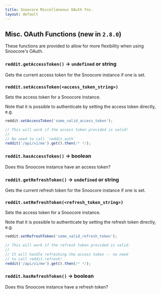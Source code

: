 ```yaml
---
title: Snoocore Miscellaneous OAuth fns.
layout: default
---
```


## Misc. OAuth Functions (new in `2.8.0`)

These functions are provided to allow for more flexibility when using Snoocore's OAuth. 

### `reddit.getAccessToken()` -> `undefined` or string

Gets the current access token for the Snoocore instance if one is set.

### `reddit.setAccessToken(<access_token_string>)`

Sets the access token for a Snoocore instance. 

Note that it is possible to authenticate by setting the access token directly, e.g.

```javascript
reddit.setAccessToken('some_valid_access_token');

// This will work if the access token provided is valid!
//
// No need to call `reddit.auth`
reddit('/api/v1/me').get().then(/* */);
```

### `reddit.hasAccessToken()` -> boolean

Does this Snoocore instance have an access token?

### `reddit.getRefreshToken()` -> `undefined` or string

Gets the current refresh token for the Snoocore instance if one is set.

### `reddit.setRefreshToken(<refresh_token_string>)`

Sets the access token for a Snoocore instance. 

Note that it is possible to authenticate by setting the refresh token directly, e.g.

```javascript
reddit.setRefreshToken('some_valid_refresh_token');

// This will work if the refresh token provided is valid.
//
// It will handle refreshing the access token -- no need 
// to call reddit.refresh!
reddit('/api/v1/me').get().then(/* */);
```

### `reddit.hasRefreshToken()` -> boolean

Does this Snoocore instance have a refresh token?
